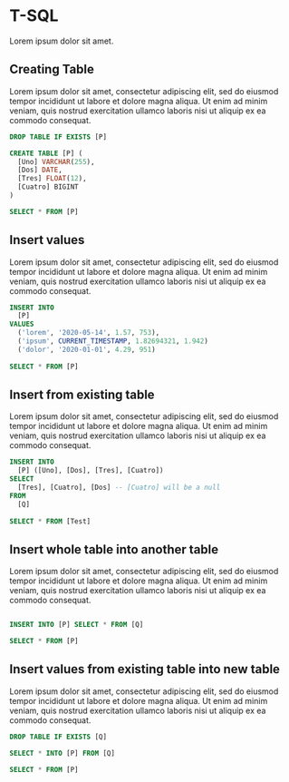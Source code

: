 # T-SQL
Lorem ipsum dolor sit amet.
## Creating Table
Lorem ipsum dolor sit amet, consectetur adipiscing elit, sed do eiusmod tempor incididunt ut labore et dolore magna aliqua. Ut enim ad minim veniam, quis nostrud exercitation ullamco laboris nisi ut aliquip ex ea commodo consequat.
```sql
DROP TABLE IF EXISTS [P]

CREATE TABLE [P] (
  [Uno] VARCHAR(255),
  [Dos] DATE,
  [Tres] FLOAT(12),
  [Cuatro] BIGINT
)

SELECT * FROM [P]
```
## Insert values
Lorem ipsum dolor sit amet, consectetur adipiscing elit, sed do eiusmod tempor incididunt ut labore et dolore magna aliqua. Ut enim ad minim veniam, quis nostrud exercitation ullamco laboris nisi ut aliquip ex ea commodo consequat.
```sql
INSERT INTO
  [P]
VALUES
  ('lorem', '2020-05-14', 1.57, 753),
  ('ipsum', CURRENT_TIMESTAMP, 1.82694321, 1.942)
  ('dolor', '2020-01-01', 4.29, 951)
 
SELECT * FROM [P]
```
## Insert from existing table
Lorem ipsum dolor sit amet, consectetur adipiscing elit, sed do eiusmod tempor incididunt ut labore et dolore magna aliqua. Ut enim ad minim veniam, quis nostrud exercitation ullamco laboris nisi ut aliquip ex ea commodo consequat.
```sql
INSERT INTO
  [P] ([Uno], [Dos], [Tres], [Cuatro])
SELECT 
  [Tres], [Cuatro], [Dos] -- [Cuatro] will be a null 
FROM
  [Q]
 
SELECT * FROM [Test]
```
## Insert whole table into another table
Lorem ipsum dolor sit amet, consectetur adipiscing elit, sed do eiusmod tempor incididunt ut labore et dolore magna aliqua. Ut enim ad minim veniam, quis nostrud exercitation ullamco laboris nisi ut aliquip ex ea commodo consequat.
```sql

INSERT INTO [P] SELECT * FROM [Q]

SELECT * FROM [P]
```
## Insert values from existing table into new table
Lorem ipsum dolor sit amet, consectetur adipiscing elit, sed do eiusmod tempor incididunt ut labore et dolore magna aliqua. Ut enim ad minim veniam, quis nostrud exercitation ullamco laboris nisi ut aliquip ex ea commodo consequat.
```sql
DROP TABLE IF EXISTS [Q]

SELECT * INTO [P] FROM [Q]

SELECT * FROM [P]
```
